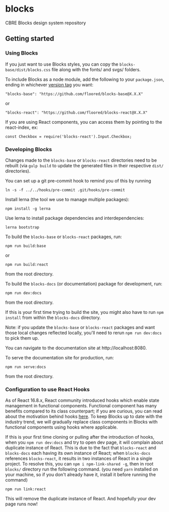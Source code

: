 # blocks

CBRE Blocks design system repository

## Getting started

### Using Blocks

If you just want to use Blocks styles, you can copy the `blocks-base/dist/blocks.css` file along with the fonts/ and svgs/ folders.

To include Blocks as a node module, add the following to your `package.json`, ending in whichever [version tag](https://github.com/floored/blocks/tags) you want:
```
"blocks-base": "https://github.com/floored/blocks-base@X.X.X"
```
or
```
"blocks-react": "https://github.com/floored/blocks-react@X.X.X"
```

If you are using React components, you can access them by pointing to the react-index, ex:
```
const Checkbox = require('blocks-react').Input.Checkbox;
```

### Developing Blocks

Changes made to the `blocks-base` or `blocks-react` directories need to be rebuilt (via `gulp build` to update the generated files in their respective `dist/` directories).

You can set up a git pre-commit hook to remind you of this by running
```
ln -s -f ../../hooks/pre-commit .git/hooks/pre-commit
```

Install lerna (the tool we use to manage multiple packages):
```
npm install -g lerna
```

Use lerna to install package dependencies and interdependencies:
```
lerna bootstrap
```

To build the `blocks-base` or `blocks-react` packages, run:
```
npm run build:base
```
or
```
npm run build:react
```
from the root directory.

To build the `blocks-docs` (or documentation) package for development, run:

```
npm run dev:docs
```
from the root directory.

If this is your first time trying to build the site, you might also have to run `npm install` from within the `blocks-docs` directory.

Note: if you update the `blocks-base` or `blocks-react` packages and want those local changes reflected locally, you'll need to rerun `npm run dev:docs` to pick them up.

You can navigate to the documentation site at http://localhost:8080.

To serve the documentation site for production, run:
```
npm run serve:docs
```
from the root directory.

### Configuration to use React Hooks

As of React 16.8.x, React community introduced hooks which enable state management in functional components. Functional component has many benefits compared to its class counterpart; if you are curious, you can read about the motivation behind hooks [here](https://reactjs.org/docs/hooks-intro.html#motivation). To keep Blocks up to date with the industry trend, we will gradually replace class components in Blocks with functional components using hooks where applicable.

If this is your first time cloning or pulling after the introduction of hooks, when you `npm run dev:docs` and try to open dev page, it will complain about duplicate instance of React. This is due to the fact that `blocks-react` and `blocks-docs` each having its own instance of React; when `blocks-docs` references `blocks-react`, it results in two instances of React in a single project. To resolve this, you can `npm i npm-link-shared -g`, then in root `blocks/` directory run the following command. (you need `yarn` installed on your machine, so if you don't already have it, install it before running the command)
```
npm run link:react
```
This will remove the duplicate instance of React. And hopefully your dev page runs now!
